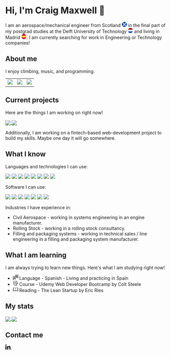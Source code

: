 # Hi, I'm Craig Maxwell 👋

I am an aerospace/mechanical engineer from Scotland ![](icons/scotland.png) in the final part of my postgrad studies at the Delft University of Technology ![](icons/netherlands.png) and living in Madrid ![](icons/spain.png).
I am currently searching for work in Engineering or Technology companies!

## About me
I enjoy climbing, music, and programming.

<table>
  <tr>
    <td><img src="https://media.giphy.com/media/5b3DXfJmoOddGdHu9H/source.gif" height="200px"></td>
    <td><img src="https://media.giphy.com/media/Jy10vldGH9OSY/source.gif" height="200px"></td>
    <td><img src="https://media.giphy.com/media/LmNwrBhejkK9EFP504/giphy.gif" height="200px"></td>
  </tr>
 </table>

## Current projects
Here are the things I am working on right now!

<a href="https://github.com/craigmax-dev/Integrated-Model-Predictive-Fuzzy-Control-for-Disaster-Victim-Detection-Path-Planning-in-MATLAB">
  <img align="center" src="https://github-readme-stats.vercel.app/api/pin/?username=craigmax-dev&repo=Integrated-Model-Predictive-Fuzzy-Control-for-Disaster-Victim-Detection-Path-Planning-in-MATLAB" />
</a>
<a href="https://github.com/craigmax-dev/The-Web-Developer-Bootcamp-Projects">
  <img align="center" src="https://github-readme-stats.vercel.app/api/pin/?username=craigmax-dev&repo=The-Web-Developer-Bootcamp-Projects" />
</a>

Additionally, I am working on a fintech-based web-development project to build my skills. Maybe one day it will go somewhere.

## What I know

Languages and technologies I can use:

<!-- Code -->
![](https://img.shields.io/badge/code-python-brightgreen?logo=python&logoColor=white)
![](https://img.shields.io/badge/code-c-brightgreen?logo=c&logoColor=white)
![](https://img.shields.io/badge/code-html-brightgreen?logo=html5&logoColor=white)
![](https://img.shields.io/badge/code-css-brightgreen?logo=css3&logoColor=white)
![](https://img.shields.io/badge/code-javascript-brightgreen?logo=javascript&logoColor=white)
![](https://img.shields.io/badge/code-r-brightgreen?logo=r&logoColor=white)
![](https://img.shields.io/badge/code-vba-brightgreen?logo=microsoft&logoColor=white)
![](https://img.shields.io/badge/database-mysql-brightgreen?logo=mysql&logoColor=white)

Software I can use:

<!-- Software -->
![](https://img.shields.io/badge/software-ptc%20creo-brightgreen)
![](https://img.shields.io/badge/software-ansys%20fluent-brightgreen?logo=ansys&logoColor=white)
![](https://img.shields.io/badge/software-matlab-brightgreen?logo=mathworks&logoColor=white)
![](https://img.shields.io/badge/software-simulink-brightgreen?logo=mathworks&logoColor=white)
![](https://img.shields.io/badge/software-ibm%20doors-brightgreen?logo=ibm&logoColor=white)
![](https://img.shields.io/badge/software-latex-brightgreen?logo=latex&logoColor=white)
![](https://img.shields.io/badge/software-microsoft%20office-brightgreen?logo=microsoft-office&logoColor=white)

<!-- Unused
![](https://img.shields.io/badge/software-vampire-brightgreen)
![](https://img.shields.io/badge/software-qgis-brightgreen?logo=qgis&logoColor=white)
-->

Industries I have experience in:

<!-- Industries -->
* Civil Aerospace - working in systems engineering in an engine manufacturer.
* Rolling Stock - working in a rolling stock consultancy.
* Filling and packaging systems - working in technical sales / line engineering in a filling and packaging system manufacturer.

## What I am learning

I am always trying to learn new things. 
Here's what I am studying right now!

* ![](icons/translator.png) Language - Spanish - Living and practicing in Spain
* ![](icons/notebook.png) Course - Udemy Web Developer Bootcamp by Colt Steele
* ![](icons/book.png) Reading - The Lean Startup by Eric Ries

## My stats

<a href="https://github.com/craigmax-dev/">
  <img align="center" src="https://github-readme-stats.vercel.app/api?username=craigmax-dev&show_icons=true&theme=radical" />
</a>
<a href="https://github.com/craigmax-dev/">
  <img align="center" src="https://github-readme-stats.vercel.app/api/top-langs/?username=craigmax-dev&layout=compact&theme=radical" />
</a>

## Contact me

[![LinkedIn](icons/linkedin.png)](https://www.linkedin.com/in/craigmax/).
